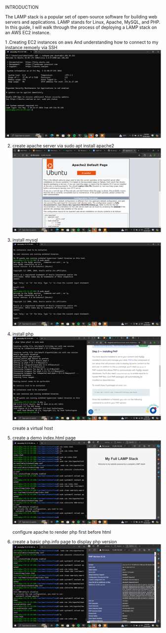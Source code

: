 INTRODUCTION

The LAMP stack is a popular set of open-source software for building web servers and applications. LAMP stands for Linux, Apache, MySQL, and PHP. In this guide, I will walk through the process of deploying a LAMP stack on an AWS EC2 instance.


1 .Creating EC2 instances on aws
  And understanding how to connect to my instance remoely via SSH    ![LAMP 101](https://github.com/citadelict/My-devops-Journey/raw/main/LAMP/images/lamp%20101.png)


2. create apache server via sudo apt install apache2    ![LAMP 101](https://github.com/citadelict/My-devops-Journey/blob/main/LAMP/images/apache%20default%20page.png)

3. install mysql     ![LAMP 101](https://github.com/citadelict/My-devops-Journey/blob/main/LAMP/images/install%20apache%26mysql.png)

4. install php  ![LAMP 101](https://github.com/citadelict/My-devops-Journey/blob/main/LAMP/images/installed%20php.png)

   create a virtual host

5. create a demo index.html page     ![LAMP 101](https://github.com/citadelict/My-devops-Journey/blob/main/LAMP/images/deployed%20html%20index%20page.png)

   configure apache to render php first before html  

6. create a basic php.info page to display php version    ![LAMP 101](https://github.com/citadelict/My-devops-Journey/blob/main/LAMP/images/successfully%20deployed%20php%20web%20page.png)

